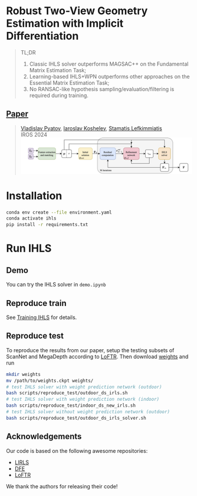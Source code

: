 #  Robust Two-View Geometry Estimation with Implicit Differentiation
> TL;DR  
> 1. Classic IHLS solver outperforms MAGSAC++ on the Fundamental Matrix Estimation Task;
> 2. Learning-based IHLS+WPN outperforms other approaches on the Essential Matrix Estimation Task;
> 3. No RANSAC-like hypothesis sampling/evaluation/filtering is required during training.
## [Paper](https://arxiv.org/abs/2410.17983)
> [Vladislav Pyatov](https://scholar.google.com/citations?user=xwiCaecAAAAJ&hl=en), [Iaroslav Koshelev](https://openreview.net/profile?id=%7EIaroslav_Sergeevich_Koshelev1), [Stamatis Lefkimmiatis](https://scholar.google.com/citations?user=3Bawtm4AAAAJ&hl=en)  
> IROS 2024
![Framework](docs/images/framework_modified.jpg)
# Installation
```bash
conda env create --file environment.yaml
conda activate ihls
pip install -r requirements.txt
```

# Run IHLS
## Demo
You can try the IHLS solver in `demo.ipynb`

## Reproduce train
See [Training IHLS](./docs/TRAINING_IHLS.md) for details.
## Reproduce test
To reproduce the results from our paper, setup the testing subsets of ScanNet and MegaDepth according to [LoFTR](https://github.com/zju3dv/LoFTR?tab=readme-ov-file#reproduce-the-testing-results-with-pytorch-lightning). Then download [weights](https://drive.google.com/drive/folders/1JI2fLXG3vfUX9Wi2ijgQdu_wEE6F7DzL?usp=sharing) and run
```bash
mkdir weights
mv /path/to/weights.ckpt weights/
# test IHLS solver with weight prediction network (outdoor)
bash scripts/reproduce_test/outdoor_ds_irls.sh
# test IHLS solver with weight prediction network (indoor)
bash scripts/reproduce_test/indoor_ds_new_irls.sh
# test IHLS solver without weight prediction network (outdoor)
bash scripts/reproduce_test/outdoor_ds_irls_solver.sh
```

## Acknowledgements
Our code is based on the following awesome repositories:

- [LIRLS](https://gitee.com/ys-koshelev/models/tree/lirls/research/cv/LIRLS)
- [DFE](https://github.com/isl-org/DFE)
- [LoFTR](https://github.com/zju3dv/LoFTR)

We thank the authors for releasing their code!